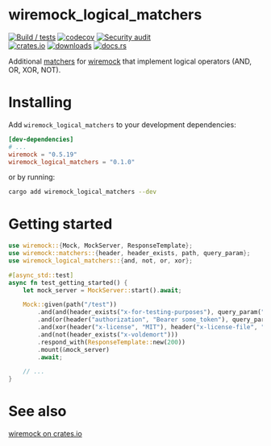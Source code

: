 # wiremock_logical_matchers

[![Build / tests](https://github.com/clechasseur/wiremock_logical_matchers/actions/workflows/rust-build.yml/badge.svg?branch=main&event=push)](https://github.com/clechasseur/wiremock_logical_matchers/actions/workflows/rust-build.yml) [![codecov](https://codecov.io/gh/clechasseur/wiremock_logical_matchers/branch/main/graph/badge.svg?token=NIW54Q8UC3)](https://codecov.io/gh/clechasseur/wiremock_logical_matchers) [![Security audit](https://github.com/clechasseur/wiremock_logical_matchers/actions/workflows/rust-audit.yml/badge.svg?branch=main)](https://github.com/clechasseur/wiremock_logical_matchers/actions/workflows/rust-audit.yml)<br/>
[![crates.io](https://img.shields.io/crates/v/wiremock_logical_matchers.svg)](https://crates.io/crates/wiremock_logical_matchers) [![downloads](https://img.shields.io/crates/d/wiremock_logical_matchers.svg)](https://crates.io/crates/wiremock_logical_matchers) [![docs.rs](https://img.shields.io/badge/docs-latest-blue.svg)](https://docs.rs/wiremock_logical_matchers)

Additional [matchers](https://docs.rs/wiremock/latest/wiremock/trait.Match.html) for [wiremock](https://crates.io/crates/wiremock) that implement logical operators (AND, OR, XOR, NOT).

# Installing

Add `wiremock_logical_matchers` to your development dependencies:

```toml
[dev-dependencies]
# ...
wiremock = "0.5.19"
wiremock_logical_matchers = "0.1.0"
```

or by running:

```bash
cargo add wiremock_logical_matchers --dev
```

# Getting started

```rust
use wiremock::{Mock, MockServer, ResponseTemplate};
use wiremock::matchers::{header, header_exists, path, query_param};
use wiremock_logical_matchers::{and, not, or, xor};

#[async_std::test]
async fn test_getting_started() {
    let mock_server = MockServer::start().await;

    Mock::given(path("/test"))
        .and(and(header_exists("x-for-testing-purposes"), query_param("page", "1")))
        .and(or(header("authorization", "Bearer some_token"), query_param("override-security", "1")))
        .and(xor(header("x-license", "MIT"), header("x-license-file", "LICENSE")))
        .and(not(header_exists("x-voldemort")))
        .respond_with(ResponseTemplate::new(200))
        .mount(&mock_server)
        .await;

    // ...
}
```

# See also

[wiremock on crates.io](https://crates.io/crates/wiremock)